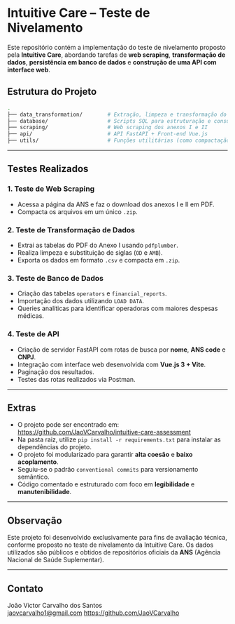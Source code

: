 # Intuitive Care – Teste de Nivelamento

Este repositório contém a implementação do teste de nivelamento proposto pela **Intuitive Care**, abordando tarefas de **web scraping**, **transformação de dados**, **persistência em banco de dados** e **construção de uma API com interface web**.

## Estrutura do Projeto

```bash
.
├── data_transformation/        # Extração, limpeza e transformação do PDF em CSV
├── database/                   # Scripts SQL para estruturação e consulta dos dados
├── scraping/                   # Web scraping dos anexos I e II
├── api/                        # API FastAPI + Front-end Vue.js
├── utils/                      # Funções utilitárias (como compactação ZIP)
```

---

## Testes Realizados

### 1. Teste de Web Scraping
- Acessa a página da ANS e faz o download dos anexos I e II em PDF.
- Compacta os arquivos em um único `.zip`.

### 2. Teste de Transformação de Dados
- Extrai as tabelas do PDF do Anexo I usando `pdfplumber`.
- Realiza limpeza e substituição de siglas (`OD` e `AMB`).
- Exporta os dados em formato `.csv` e compacta em `.zip`.

### 3. Teste de Banco de Dados
- Criação das tabelas `operators` e `financial_reports`.
- Importação dos dados utilizando `LOAD DATA`.
- Queries analíticas para identificar operadoras com maiores despesas médicas.

### 4. Teste de API
- Criação de servidor FastAPI com rotas de busca por **nome**, **ANS code** e **CNPJ**.
- Integração com interface web desenvolvida com **Vue.js 3 + Vite**.
- Paginação dos resultados.
- Testes das rotas realizados via Postman.

---


## Extras
- O projeto pode ser encontrado em: https://github.com/JaoVCarvalho/intuitive-care-assessment
- Na pasta raiz, utilize `pip install -r requirements.txt` para instalar as dependências do projeto.
- O projeto foi modularizado para garantir **alta coesão** e **baixo acoplamento**.
- Seguiu-se o padrão `conventional commits` para versionamento semântico.
- Código comentado e estruturado com foco em **legibilidade** e **manutenibilidade**.

---

## Observação

Este projeto foi desenvolvido exclusivamente para fins de avaliação técnica, conforme proposto no teste de nivelamento da Intuitive Care. Os dados utilizados são públicos e obtidos de repositórios oficiais da **ANS** (Agência Nacional de Saúde Suplementar).

---

## Contato

João Victor Carvalho dos Santos  
jaovcarvalho1@gmail.com 
https://github.com/JaoVCarvalho
